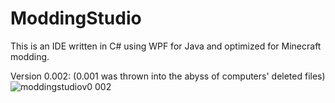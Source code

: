 ModdingStudio
=============

This is an IDE written in C# using WPF for Java and optimized for Minecraft modding.

Version 0.002: (0.001 was thrown into the abyss of computers' deleted files)
![moddingstudiov0 002](https://cloud.githubusercontent.com/assets/4778091/3061844/16866fd0-e210-11e3-9071-6086ab7ed249.png)
